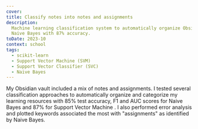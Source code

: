 ```yaml
---
cover:
title: Classify notes into notes and assignments
description:
  Machine learning classification system to automatically organize Obsidian notes using SVM and
  Naive Bayes with 87% accuracy.
toDate: 2023-10
context: school
tags:
  - scikit-learn
  - Support Vector Machine (SVM)
  - Support Vector Classifier (SVC)
  - Naive Bayes
---
```


My Obsidian vault included a mix of notes and assignments. I tested several classification
approaches to automatically organize and categorize my learning resources with 85% test accuracy, F1
and AUC scores for Naive Bayes and 87% for Support Vector Machine . I also performed error analysis
and plotted keywords associated the most with "assignments" as identified by Naive Bayes.
